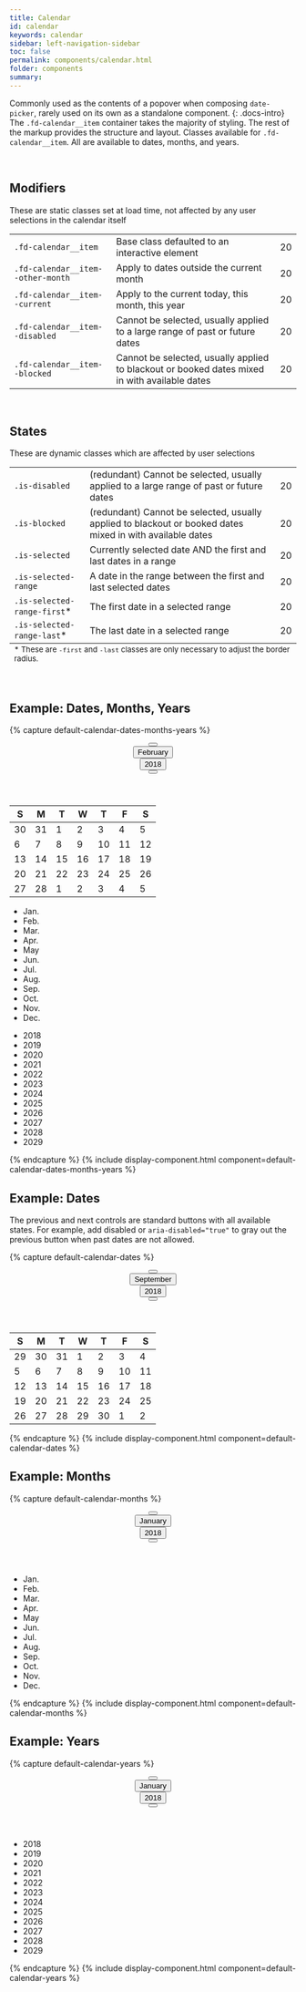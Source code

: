 ```yaml
---
title: Calendar
id: calendar
keywords: calendar
sidebar: left-navigation-sidebar
toc: false
permalink: components/calendar.html
folder: components
summary:
---
```


Commonly used as the contents of a popover when composing `date-picker`, rarely used on its own as a standalone component.
{: .docs-intro}
The `.fd-calendar__item` container takes the majority of styling. The rest of the markup provides the structure and layout.
Classes available for `.fd-calendar__item`. All are available to dates, months, and years.

<br>

## Modifiers
These are static classes set at load time, not affected by any user selections in the calendar itself

<table class="docs-table fd-calendar">
    <tbody>
        <tr>
            <td>
                <code>.fd-calendar__item</code>
            </td>
            <td>
                Base class defaulted to an interactive element
            </td>
            <td>
                <div class="fd-calendar__item">20</div>
            </td>
        </tr>
        <tr>
            <td>
                <code>.fd-calendar__item--other-month</code>
            </td>
            <td>
                Apply to dates outside the current month
            </td>
            <td>
                <div class="fd-calendar__item fd-calendar__item--other-month">20</div>
            </td>
        </tr>
        <tr>
            <td>
                <code>.fd-calendar__item--current</code>
            </td>
            <td>
                Apply to the current today, this month, this year
            </td>
            <td>
                <div class="fd-calendar__item fd-calendar__item--current">20</div>
            </td>
        </tr>
        <tr>
            <td>
                <code>.fd-calendar__item--disabled</code>
            </td>
            <td>
                Cannot be selected, usually applied to a large range of past or future dates
            </td>
            <td>
                <div class="fd-calendar__item fd-calendar__item--disabled">20</div>
            </td>
        </tr>
        <tr>
            <td>
                <code>.fd-calendar__item--blocked</code>
            </td>
            <td>
                Cannot be selected, usually applied to blackout or booked dates mixed in with available dates
            </td>
            <td>
                <div class="fd-calendar__item fd-calendar__item--blocked">20</div>
            </td>
        </tr>
    </tbody>
</table>
<br>

## States
These are dynamic classes which are affected by user selections

<table class="docs-table fd-calendar">
    <tbody>
        <tr>
            <td>
                <code>.is-disabled</code>
            </td>
            <td>
                (redundant) Cannot be selected, usually applied to a large range of past or future dates
            </td>
            <td>
                <div class="fd-calendar__item is-disabled">
                    20
                </div>
            </td>
        </tr>
        <tr>
            <td>
                <code>.is-blocked</code>
            </td>
            <td>
                (redundant) Cannot be selected, usually applied to blackout or booked dates mixed in with available dates
            </td>
            <td>
                <div class="fd-calendar__item is-blocked">
                    20
                </div>
            </td>
        </tr>
        <tr>
            <td>
                <code>.is-selected</code>
            </td>
            <td>
                Currently selected date AND the first and last dates in a range
            </td>
            <td>
                <div class="fd-calendar__item is-selected">
                    20
                </div>
            </td>
        </tr>
        <tr>
            <td>
                <code>.is-selected-range</code>
            </td>
            <td>
                A date in the range between the first and last selected dates
            </td>
            <td>
                <div class="fd-calendar__item is-selected-range">
                    20
                </div>
            </td>
        </tr>
        <tr>
            <td>
                <code>.is-selected-range-first</code>*
            </td>
            <td>
                The first date in a selected range
            </td>
            <td>
                <div class="fd-calendar__item is-selected is-selected-range-first">
                    20
                </div>
            </td>
        </tr>
        <tr>
            <td>
                <code>.is-selected-range-last</code>*
            </td>
            <td>
                The last date in a selected range
            </td>
            <td>
                <div class="fd-calendar__item is-selected is-selected-range-last">
                    20
                </div>
            </td>
        </tr>
    </tbody>
    <tfoot>
        <td colspan="3">
            <small>* These are <code>-first</code> and <code>-last</code> classes are only necessary to adjust the border radius.</small>
        </td>
    </tfoot>
</table>
<br>

## Example: Dates, Months, Years

{% capture default-calendar-dates-months-years %}
<div class="fd-calendar">
	<header class="fd-calendar__header">
	<div class="fd-calendar__navigation">
		<div class="fd-calendar__action">
			<button class="fd-button--standard fd-button--light fd-button--compact sap-icon--slim-arrow-left" aria-label="Previous" aria-disabled="false"></button>
		</div>
		<div class="fd-calendar__action">
  			<button class="fd-button--light fd-button--compact" aria-selected="false" aria-expanded="false" aria-controls="crM8l491">February</button>
		</div>
		<div class="fd-calendar__action">
			<button class="fd-button--light fd-button--compact" aria-selected="false" aria-expanded="false" aria-controls="FTXrD591">2018</button>
		</div>
		<div class="fd-calendar__action">
			<button class="fd-button--standard fd-button--light fd-button--compact sap-icon--slim-arrow-right" aria-label="Next"></button>
		</div>
	</div>
	</header>
	<div class="fd-calendar__content">
		<div class="fd-calendar__dates" id="XVXTR263" aria-hidden="false">
			<table class="fd-calendar__table" role="grid">
			<thead class="fd-calendar__group">
			<tr class="fd-calendar__row">
				<th class="fd-calendar__column-header">
					<span class="fd-calendar__day-of-week">S</span>
				</th>
				<th class="fd-calendar__column-header">
					<span class="fd-calendar__day-of-week">M</span>
				</th>
				<th class="fd-calendar__column-header">
					<span class="fd-calendar__day-of-week">T</span>
				</th>
				<th class="fd-calendar__column-header">
					<span class="fd-calendar__day-of-week">W</span>
				</th>
				<th class="fd-calendar__column-header">
					<span class="fd-calendar__day-of-week">T</span>
				</th>
				<th class="fd-calendar__column-header">
					<span class="fd-calendar__day-of-week">F</span>
				</th>
				<th class="fd-calendar__column-header">
					<span class="fd-calendar__day-of-week">S</span>
				</th>
			</tr>
			</thead>
			<tbody class="fd-calendar__group">
			<tr class="fd-calendar__row">
				<td class="fd-calendar__item fd-calendar__item--other-month" role="gridcell">
					<span class="fd-calendar__text">30</span>
				</td>
				<td class="fd-calendar__item fd-calendar__item--other-month" role="gridcell">
					<span class="fd-calendar__text">31</span>
				</td>
				<td class="fd-calendar__item" role="gridcell">
					<span class="fd-calendar__text">1</span>
				</td>
				<td class="fd-calendar__item" role="gridcell">
					<span class="fd-calendar__text">2</span>
				</td>
				<td class="fd-calendar__item" role="gridcell">
					<span class="fd-calendar__text">3</span>
				</td>
				<td class="fd-calendar__item" role="gridcell">
					<span class="fd-calendar__text">4</span>
				</td>
				<td class="fd-calendar__item is-selected is-selected-range-first" role="gridcell">
					<span class="fd-calendar__text">5</span>
				</td>
			</tr>
			<tr class="fd-calendar__row">
				<td class="fd-calendar__item is-selected-range" role="gridcell">
					<span class="fd-calendar__text">6</span>
				</td>
				<td class="fd-calendar__item is-selected-range" role="gridcell">
					<span class="fd-calendar__text">7</span>
				</td>
				<td class="fd-calendar__item is-selected-range" role="gridcell">
					<span class="fd-calendar__text">8</span>
				</td>
				<td class="fd-calendar__item is-selected-range" role="gridcell">
					<span class="fd-calendar__text">9</span>
				</td>
				<td class="fd-calendar__item is-selected-range" role="gridcell">
					<span class="fd-calendar__text">10</span>
				</td>
				<td class="fd-calendar__item is-selected-range" role="gridcell">
					<span class="fd-calendar__text">11</span>
				</td>
				<td class="fd-calendar__item is-selected-range" role="gridcell">
					<span class="fd-calendar__text">12</span>
				</td>
			</tr>
			<tr class="fd-calendar__row">
				<td class="fd-calendar__item is-selected-range" role="gridcell">
					<span class="fd-calendar__text">13</span>
				</td>
				<td class="fd-calendar__item is-selected-range" role="gridcell">
					<span class="fd-calendar__text">14</span>
				</td>
				<td class="fd-calendar__item is-selected-range" role="gridcell">
					<span class="fd-calendar__text">15</span>
				</td>
				<td class="fd-calendar__item is-selected-range" role="gridcell">
					<span class="fd-calendar__text">16</span>
				</td>
				<td class="fd-calendar__item is-selected-range" role="gridcell">
					<span class="fd-calendar__text">17</span>
				</td>
				<td class="fd-calendar__item is-selected-range" role="gridcell">
					<span class="fd-calendar__text">18</span>
				</td>
				<td class="fd-calendar__item fd-calendar__item--current is-selected-range" role="gridcell">
					<span class="fd-calendar__text">19</span>
				</td>
			</tr>
			<tr class="fd-calendar__row">
				<td class="fd-calendar__item is-selected is-selected-range-last" role="gridcell">
					<span class="fd-calendar__text">20</span>
				</td>
				<td class="fd-calendar__item" role="gridcell">
					<span class="fd-calendar__text">21</span>
				</td>
				<td class="fd-calendar__item" role="gridcell">
					<span class="fd-calendar__text">22</span>
				</td>
				<td class="fd-calendar__item" role="gridcell">
					<span class="fd-calendar__text">23</span>
				</td>
				<td class="fd-calendar__item is-blocked" role="gridcell">
					<span class="fd-calendar__text">24</span>
				</td>
				<td class="fd-calendar__item is-blocked" role="gridcell">
					<span class="fd-calendar__text">25</span>
				</td>
				<td class="fd-calendar__item is-blocked" role="gridcell">
					<span class="fd-calendar__text">26</span>
				</td>
			</tr>
			<tr class="fd-calendar__row">
				<td class="fd-calendar__item is-blocked" role="gridcell">
					<span class="fd-calendar__text">27</span>
				</td>
				<td class="fd-calendar__item is-blocked" role="gridcell">
					<span class="fd-calendar__text">28</span>
				</td>
				<td class="fd-calendar__item fd-calendar__item--other-month" role="gridcell">
					<span class="fd-calendar__text">1</span>
				</td>
				<td class="fd-calendar__item fd-calendar__item--other-month" role="gridcell">
					<span class="fd-calendar__text">2</span>
				</td>
				<td class="fd-calendar__item fd-calendar__item--other-month" role="gridcell">
					<span class="fd-calendar__text">3</span>
				</td>
				<td class="fd-calendar__item fd-calendar__item--other-month" role="gridcell">
					<span class="fd-calendar__text">4</span>
				</td>
				<td class="fd-calendar__item fd-calendar__item--other-month" role="gridcell">
					<span class="fd-calendar__text">5</span>
				</td>
			</tr>
			</tbody>
			</table>
		</div>
		<div class="fd-calendar__months" id="crM8l491" aria-hidden="true">
			<ul class="fd-calendar__list">
				<li class="fd-calendar__item">
				<span class="fd-calendar__text">Jan.</span></li>
				<li class="fd-calendar__item fd-calendar__item--current">
				<span class="fd-calendar__text">Feb.</span></li>
				<li class="fd-calendar__item">
				<span class="fd-calendar__text">Mar.</span></li>
				<li class="fd-calendar__item is-selected">
				<span class="fd-calendar__text">Apr.</span></li>
				<li class="fd-calendar__item">
				<span class="fd-calendar__text">May</span></li>
				<li class="fd-calendar__item">
				<span class="fd-calendar__text">Jun.</span></li>
				<li class="fd-calendar__item">
				<span class="fd-calendar__text">Jul.</span></li>
				<li class="fd-calendar__item">
				<span class="fd-calendar__text">Aug.</span></li>
				<li class="fd-calendar__item">
				<span class="fd-calendar__text">Sep.</span></li>
				<li class="fd-calendar__item">
				<span class="fd-calendar__text">Oct.</span></li>
				<li class="fd-calendar__item">
				<span class="fd-calendar__text">Nov.</span></li>
				<li class="fd-calendar__item">
				<span class="fd-calendar__text">Dec.</span></li>
			</ul>
		</div>
		<div class="fd-calendar__years" aria-hidden="true" id="FTXrD591">
			<ul class="fd-calendar__list">
				<li class="fd-calendar__item fd-calendar__item--current">
				<span class="fd-calendar__text">2018</span></li>
				<li class="fd-calendar__item">
				<span class="fd-calendar__text">2019</span></li>
				<li class="fd-calendar__item">
				<span class="fd-calendar__text">2020</span></li>
				<li class="fd-calendar__item is-selected">
				<span class="fd-calendar__text">2021</span></li>
				<li class="fd-calendar__item">
				<span class="fd-calendar__text">2022</span></li>
				<li class="fd-calendar__item">
				<span class="fd-calendar__text">2023</span></li>
				<li class="fd-calendar__item">
				<span class="fd-calendar__text">2024</span></li>
				<li class="fd-calendar__item">
				<span class="fd-calendar__text">2025</span></li>
				<li class="fd-calendar__item">
				<span class="fd-calendar__text">2026</span></li>
				<li class="fd-calendar__item">
				<span class="fd-calendar__text">2027</span></li>
				<li class="fd-calendar__item">
				<span class="fd-calendar__text">2028</span></li>
				<li class="fd-calendar__item">
				<span class="fd-calendar__text">2029</span></li>
			</ul>
		</div>
	</div>
</div>
{% endcapture %}
{% include display-component.html component=default-calendar-dates-months-years %}

## Example: Dates
The previous and next controls are standard buttons with all available states. For example, add disabled or <code>aria-disabled="true"</code> to gray out the previous button when past dates are not allowed.

{% capture default-calendar-dates %}
<div class="fd-calendar">
	<header class="fd-calendar__header">
	<div class="fd-calendar__navigation">
		<div class="fd-calendar__action">
			<button class="fd-button--standard fd-button--light fd-button--compact sap-icon--slim-arrow-left" aria-label="Previous" aria-disabled="true"></button>
		</div>
		<div class="fd-calendar__action">
			<button class="fd-button--light fd-button--compact" aria-selected="false" aria-expanded="false" aria-controls="xB1D3835">September</button>
		</div>
		<div class="fd-calendar__action">
			<button class="fd-button--light fd-button--compact" aria-selected="false" aria-expanded="false" aria-controls="8bZhe525">2018</button>
		</div>
		<div class="fd-calendar__action">
			<button class="fd-button--standard fd-button--light fd-button--compact sap-icon--slim-arrow-right" aria-label="Next"></button>
		</div>
	</div>
	</header>
	<div class="fd-calendar__content">
		<div class="fd-calendar__dates" id="TgBx9346" aria-hidden="false">
			<table class="fd-calendar__table" role="grid">
			<thead class="fd-calendar__group">
			<tr class="fd-calendar__row">
				<th class="fd-calendar__column-header">
					<span class="fd-calendar__day-of-week">S</span>
				</th>
				<th class="fd-calendar__column-header">
					<span class="fd-calendar__day-of-week">M</span>
				</th>
				<th class="fd-calendar__column-header">
					<span class="fd-calendar__day-of-week">T</span>
				</th>
				<th class="fd-calendar__column-header">
					<span class="fd-calendar__day-of-week">W</span>
				</th>
				<th class="fd-calendar__column-header">
					<span class="fd-calendar__day-of-week">T</span>
				</th>
				<th class="fd-calendar__column-header">
					<span class="fd-calendar__day-of-week">F</span>
				</th>
				<th class="fd-calendar__column-header">
					<span class="fd-calendar__day-of-week">S</span>
				</th>
			</tr>
			</thead>
			<tbody class="fd-calendar__group">
			<tr class="fd-calendar__row">
				<td class="fd-calendar__item fd-calendar__item--other-month is-disabled" role="gridcell">
					<span class="fd-calendar__text">29</span>
				</td>
				<td class="fd-calendar__item fd-calendar__item--other-month is-disabled" role="gridcell">
					<span class="fd-calendar__text">30</span>
				</td>
				<td class="fd-calendar__item fd-calendar__item--other-month is-disabled" role="gridcell">
					<span class="fd-calendar__text">31</span>
				</td>
				<td class="fd-calendar__item is-disabled" role="gridcell">
					<span class="fd-calendar__text">1</span>
				</td>
				<td class="fd-calendar__item is-disabled" role="gridcell">
					<span class="fd-calendar__text">2</span>
				</td>
				<td class="fd-calendar__item is-disabled" role="gridcell">
					<span class="fd-calendar__text">3</span>
				</td>
				<td class="fd-calendar__item is-disabled" role="gridcell">
					<span class="fd-calendar__text">4</span>
				</td>
			</tr>
			<tr class="fd-calendar__row">
				<td class="fd-calendar__item is-disabled" role="gridcell">
					<span class="fd-calendar__text">5</span>
				</td>
				<td class="fd-calendar__item fd-calendar__item--current" role="gridcell">
					<span class="fd-calendar__text">6</span>
				</td>
				<td class="fd-calendar__item" role="gridcell">
					<span class="fd-calendar__text">7</span>
				</td>
				<td class="fd-calendar__item" role="gridcell">
					<span class="fd-calendar__text">8</span>
				</td>
				<td class="fd-calendar__item" role="gridcell">
					<span class="fd-calendar__text">9</span>
				</td>
				<td class="fd-calendar__item" role="gridcell">
					<span class="fd-calendar__text">10</span>
				</td>
				<td class="fd-calendar__item" role="gridcell">
					<span class="fd-calendar__text">11</span>
				</td>
			</tr>
			<tr class="fd-calendar__row">
				<td class="fd-calendar__item" role="gridcell">
					<span class="fd-calendar__text">12</span>
				</td>
				<td class="fd-calendar__item" role="gridcell">
					<span class="fd-calendar__text">13</span>
				</td>
				<td class="fd-calendar__item" role="gridcell">
					<span class="fd-calendar__text">14</span>
				</td>
				<td class="fd-calendar__item is-selected" role="gridcell">
					<span class="fd-calendar__text">15</span>
				</td>
				<td class="fd-calendar__item" role="gridcell">
					<span class="fd-calendar__text">16</span>
				</td>
				<td class="fd-calendar__item" role="gridcell">
					<span class="fd-calendar__text">17</span>
				</td>
				<td class="fd-calendar__item" role="gridcell">
					<span class="fd-calendar__text">18</span>
				</td>
			</tr>
			<tr class="fd-calendar__row">
				<td class="fd-calendar__item" role="gridcell">
					<span class="fd-calendar__text">19</span>
				</td>
				<td class="fd-calendar__item" role="gridcell">
					<span class="fd-calendar__text">20</span>
				</td>
				<td class="fd-calendar__item" role="gridcell">
					<span class="fd-calendar__text">21</span>
				</td>
				<td class="fd-calendar__item" role="gridcell">
					<span class="fd-calendar__text">22</span>
				</td>
				<td class="fd-calendar__item" role="gridcell">
					<span class="fd-calendar__text">23</span>
				</td>
				<td class="fd-calendar__item" role="gridcell">
					<span class="fd-calendar__text">24</span>
				</td>
				<td class="fd-calendar__item" role="gridcell">
					<span class="fd-calendar__text">25</span>
				</td>
			</tr>
			<tr class="fd-calendar__row">
				<td class="fd-calendar__item is-blocked" role="gridcell">
					<span class="fd-calendar__text">26</span>
				</td>
				<td class="fd-calendar__item is-blocked" role="gridcell">
					<span class="fd-calendar__text">27</span>
				</td>
				<td class="fd-calendar__item is-blocked" role="gridcell">
					<span class="fd-calendar__text">28</span>
				</td>
				<td class="fd-calendar__item" role="gridcell">
					<span class="fd-calendar__text">29</span>
				</td>
				<td class="fd-calendar__item" role="gridcell">
					<span class="fd-calendar__text">30</span>
				</td>
				<td class="fd-calendar__item fd-calendar__item--other-month" role="gridcell">
					<span class="fd-calendar__text">1</span>
				</td>
				<td class="fd-calendar__item fd-calendar__item--other-month" role="gridcell">
					<span class="fd-calendar__text">2</span>
				</td>
			</tr>
			</tbody>
			</table>
		</div>
	</div>
</div>
{% endcapture %}
{% include display-component.html component=default-calendar-dates %}

## Example: Months

{% capture default-calendar-months %}
<div class="fd-calendar">
	<header class="fd-calendar__header">
	<div class="fd-calendar__navigation">
		<div class="fd-calendar__action">
			<button class="fd-button--standard fd-button--light fd-button--compact sap-icon--slim-arrow-left" aria-label="Previous" aria-disabled="undefined"></button>
		</div>
		<div class="fd-calendar__action">
			<button class="fd-button--light fd-button--compact" aria-selected="true" aria-expanded="true" aria-controls="Eo94h672">January</button>
		</div>
		<div class="fd-calendar__action">
			<button class="fd-button--light fd-button--compact" aria-selected="false" aria-expanded="false" aria-controls="GMnxs122">2018</button>
		</div>
		<div class="fd-calendar__action">
			<button class="fd-button--standard fd-button--light fd-button--compact sap-icon--slim-arrow-right" aria-label="Next"></button>
		</div>
	</div>
	</header>
	<div class="fd-calendar__content">
		<div class="fd-calendar__months" id="Eo94h672" aria-hidden="false">
			<ul class="fd-calendar__list">
				<li class="fd-calendar__item fd-calendar__item--current">
				<span class="fd-calendar__text">Jan.</span></li>
				<li class="fd-calendar__item">
				<span class="fd-calendar__text">Feb.</span></li>
				<li class="fd-calendar__item is-selected">
				<span class="fd-calendar__text">Mar.</span></li>
				<li class="fd-calendar__item">
				<span class="fd-calendar__text">Apr.</span></li>
				<li class="fd-calendar__item">
				<span class="fd-calendar__text">May</span></li>
				<li class="fd-calendar__item">
				<span class="fd-calendar__text">Jun.</span></li>
				<li class="fd-calendar__item">
				<span class="fd-calendar__text">Jul.</span></li>
				<li class="fd-calendar__item">
				<span class="fd-calendar__text">Aug.</span></li>
				<li class="fd-calendar__item">
				<span class="fd-calendar__text">Sep.</span></li>
				<li class="fd-calendar__item">
				<span class="fd-calendar__text">Oct.</span></li>
				<li class="fd-calendar__item">
				<span class="fd-calendar__text">Nov.</span></li>
				<li class="fd-calendar__item">
				<span class="fd-calendar__text">Dec.</span></li>
			</ul>
		</div>
	</div>
</div>
{% endcapture %}
{% include display-component.html component=default-calendar-months %}

## Example: Years

{% capture default-calendar-years %}
<div class="fd-calendar">
	<header class="fd-calendar__header">
	<div class="fd-calendar__navigation">
		<div class="fd-calendar__action">
			<button class="fd-button--standard fd-button--light fd-button--compact sap-icon--slim-arrow-left" aria-label="Previous" aria-disabled="undefined"></button>
		</div>
		<div class="fd-calendar__action">
			<button class="fd-button--light fd-button--compact" aria-selected="false" aria-expanded="false" aria-controls="fm3cr569">January</button>
		</div>
		<div class="fd-calendar__action">
			<button class="fd-button--light fd-button--compact" aria-selected="true" aria-expanded="true" aria-controls="bufLe361">2018</button>
		</div>
		<div class="fd-calendar__action">
			<button class="fd-button--standard fd-button--light fd-button--compact sap-icon--slim-arrow-right" aria-label="Next"></button>
		</div>
	</div>
	</header>
	<div class="fd-calendar__content">
		<div class="fd-calendar__years" aria-hidden="false" id="bufLe361">
			<ul class="fd-calendar__list">
				<li class="fd-calendar__item fd-calendar__item--current">
				<span class="fd-calendar__text">2018</span></li>
				<li class="fd-calendar__item">
				<span class="fd-calendar__text">2019</span></li>
				<li class="fd-calendar__item">
				<span class="fd-calendar__text">2020</span></li>
				<li class="fd-calendar__item is-selected">
				<span class="fd-calendar__text">2021</span></li>
				<li class="fd-calendar__item">
				<span class="fd-calendar__text">2022</span></li>
				<li class="fd-calendar__item">
				<span class="fd-calendar__text">2023</span></li>
				<li class="fd-calendar__item">
				<span class="fd-calendar__text">2024</span></li>
				<li class="fd-calendar__item">
				<span class="fd-calendar__text">2025</span></li>
				<li class="fd-calendar__item">
				<span class="fd-calendar__text">2026</span></li>
				<li class="fd-calendar__item">
				<span class="fd-calendar__text">2027</span></li>
				<li class="fd-calendar__item">
				<span class="fd-calendar__text">2028</span></li>
				<li class="fd-calendar__item">
				<span class="fd-calendar__text">2029</span></li>
			</ul>
		</div>
	</div>
</div>
{% endcapture %}
{% include display-component.html component=default-calendar-years %}
